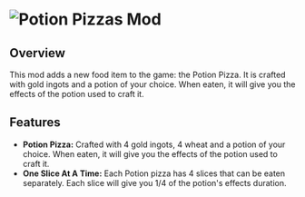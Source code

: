 # ![Potion Pizzas Mod](https://i.postimg.cc/RZcCfyX5/Potion-pizzas-title.png)

## Overview
This mod adds a new food item to the game: the Potion Pizza. It is crafted with gold ingots and a potion of your choice. When eaten, it will give you the effects of the potion used to craft it. 

## Features

- **Potion Pizza:** Crafted with 4 gold ingots, 4 wheat and a potion of your choice. When eaten, it will give you the effects of the potion used to craft it.
- **One Slice At A Time:** Each Potion pizza has 4 slices that can be eaten separately. Each slice will give you 1/4 of the potion's effects duration.